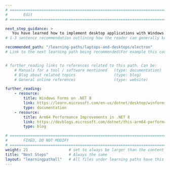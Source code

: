 ```yaml
---
# ================================================================================
#       Edit
# ================================================================================

next_step_guidance: >
   You have learned how to implement desktop applications with Windows Forms. You might be interested in learning how to use web technologies for creating cross-platform desktop apps.
# 1-3 sentence recommendation outlining how the reader can generally keep learning about these topics, and a specific explanation of why the next step is being recommended.

recommended_path: "/learning-paths/laptops-and-desktops/electron"
# Link to the next learning path being recommended(For example this could be /learning-paths/servers-and-cloud-computing/mongodb).


# further_reading links to references related to this path. Can be:
    # Manuals for a tool / software mentioned   (type: documentation)
    # Blog about related topics                 (type: blog)
    # General online references                 (type: website) 

further_reading:
    - resource:
        title: Windows Forms on .NET 8
        link: https://learn.microsoft.com/en-us/dotnet/desktop/winforms/?view=netdesktop-8.0
        type: documentation
    - resource:
        title: Arm64 Performance Improvements in .NET 8
        link: https://devblogs.microsoft.com/dotnet/this-arm64-performance-in-dotnet-8/
        type: blog

# ================================================================================
#       FIXED, DO NOT MODIFY
# ================================================================================
weight: 21                  # set to always be larger than the content in this path, and one more than 'review'
title: "Next Steps"         # Always the same
layout: "learningpathall"   # All files under learning paths have this same wrapper
---
```

